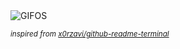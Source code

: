 <div align="justify">
<picture>
    <source media="(prefers-color-scheme: dark)" srcset="https://i.ibb.co/dKNpg5y/output-gif.gif">
    <source media="(prefers-color-scheme: light)" srcset="https://i.ibb.co/dKNpg5y/output-gif.gif">
    <img alt="GIFOS" src="https://i.ibb.co/dKNpg5y/output-gif.gif">
</picture>

<sub><i>inspired from [x0rzavi/github-readme-terminal](https://github.com/x0rzavi/github-readme-terminal)</i></sub>

</div>

<!-- Image deletion URL: https://ibb.co/DKBMpRn/ff79efd4f9359ac2bf2ef354d770a25a -->